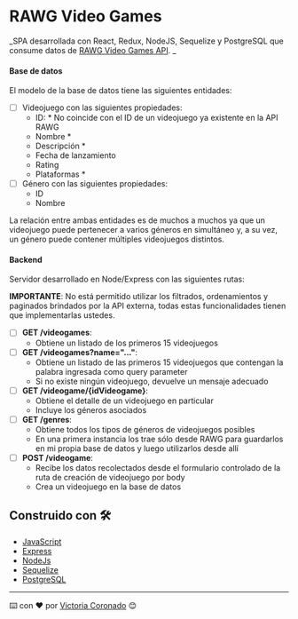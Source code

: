 # RAWG Video Games

_SPA desarrollada con React, Redux, NodeJS, Sequelize y PostgreSQL que consume datos de [RAWG Video Games API](https://rawg.io/). _

#### Base de datos

El modelo de la base de datos tiene las siguientes entidades:

- [ ] Videojuego con las siguientes propiedades:
  - ID: * No coincide con el ID de un videojuego ya existente en la API RAWG
  - Nombre *
  - Descripción *
  - Fecha de lanzamiento
  - Rating
  - Plataformas *
- [ ] Género con las siguientes propiedades:
  - ID
  - Nombre

La relación entre ambas entidades es de muchos a muchos ya que un videojuego puede pertenecer a varios géneros en simultáneo y, a su vez, un género puede contener múltiples videojuegos distintos. 

#### Backend

Servidor desarrollado en Node/Express con las siguientes rutas:

__IMPORTANTE__: No está permitido utilizar los filtrados, ordenamientos y paginados brindados por la API externa, todas estas funcionalidades tienen que implementarlas ustedes.

- [ ] __GET /videogames__:
  - Obtiene un listado de los primeros 15 videojuegos
- [ ] __GET /videogames?name="..."__:
  - Obtiene un listado de las primeros 15 videojuegos que contengan la palabra ingresada como query parameter
  - Si no existe ningún videojuego, devuelve un mensaje adecuado
- [ ] __GET /videogame/{idVideogame}__:
  - Obtiene el detalle de un videojuego en particular
  - Incluye los géneros asociados
- [ ] __GET /genres__:
  - Obtiene todos los tipos de géneros de videojuegos posibles
  - En una primera instancia los trae sólo desde RAWG para guardarlos en mi propia base de datos y luego utilizarlos desde allí
- [ ] __POST /videogame__:
  - Recibe los datos recolectados desde el formulario controlado de la ruta de creación de videojuego por body
  - Crea un videojuego en la base de datos

## Construido con 🛠️

* [JavaScript](https://www.javascript.com/)    
* [Express](https://expressjs.com/) 
* [NodeJs](https://nodejs.org/es/) 
* [Sequelize](https://sequelize.org/)
* [PostgreSQL](https://www.postgresql.org/)


---
⌨️ con ❤️ por [Victoria Coronado](https://github.com/viccoronado) 😊
